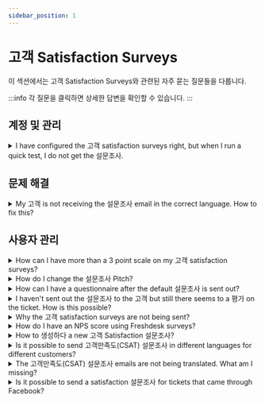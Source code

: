 ```yaml
---
sidebar_position: 1
---
```


# 고객 Satisfaction Surveys

이 섹션에서는 고객 Satisfaction Surveys와 관련된 자주 묻는 질문들을 다룹니다.

:::info
각 질문을 클릭하면 상세한 답변을 확인할 수 있습니다.
:::


## 계정 및 관리

<details>
<summary>I have configured the 고객 satisfaction surveys right, but when I run a quick test, I do not get the 설문조사.</summary>

<p>The surveys would not be sent to you if the <strong>requestor of the ticket is the same as an Agent</strong> email address. </p><p><br /></p><p>Hence, please try sending the survey to a ticket where your agent address isn't the requestor (preferably from your personal address). </p><p><span style="font-size: 16px;"><br /></span></p><p><br /></p>

</details>


## 문제 해결

<details>
<summary>My 고객 is not receiving the 설문조사 email in the correct language. How to fix this?</summary>

<div style='box-sizing: border-box; word-break: break-word; overflow-wrap: break-word; color: rgb(24, 50, 71); font-family: -apple-system, system-ui, "Segoe UI", Roboto, "Helvetica Neue", Arial, sans-serif; font-size: 14px; font-weight: 400; text-align: start; text-indent: 0px;'><span dir="ltr" style="box-sizing: border-box; word-break: break-word; overflow-wrap: break-word;">The language in which the email notifications are being sent to the customer depends on the language that the particular contact has been associated with. </span></div><div style='box-sizing: border-box; word-break: break-word; overflow-wrap: break-word; color: rgb(24, 50, 71); font-family: -apple-system, system-ui, "Segoe UI", Roboto, "Helvetica Neue", Arial, sans-serif; font-size: 14px; font-weight: 400; text-align: start; text-indent: 0px;'><br /></div><div style='box-sizing: border-box; word-break: break-word; overflow-wrap: break-word; color: rgb(24, 50, 71); font-family: -apple-system, system-ui, "Segoe UI", Roboto, "Helvetica Neue", Arial, sans-serif; font-size: 14px; font-weight: 400; text-align: start; text-indent: 0px;'><span dir="ltr" style="box-sizing: border-box; word-break: break-word; overflow-wrap: break-word;">Navigate to the profile of the contact under Contacts tab &gt; Edit Contact and change the language of the contact to the preferred language.</span><br /><br /><span dir="ltr" style="box-sizing: border-box; word-break: break-word; overflow-wrap: break-word;"><img src="#" style="width: 360px;" class="fr-fic fr-dib fr-bordered" /></span><br /><br /></div><div style='box-sizing: border-box; word-break: break-word; overflow-wrap: break-word; color: rgb(24, 50, 71); font-family: -apple-system, system-ui, "Segoe UI", Roboto, "Helvetica Neue", Arial, sans-serif; font-size: 14px; font-weight: 400; text-align: start; text-indent: 0px;'><br /></div>

</details>


## 사용자 관리

<details>
<summary>How can I have more than a 3 point scale on my 고객 satisfaction surveys?</summary>

<p dir="ltr">With the new Satisfaction Survey in Freshdesk, you would be able to customize your surveys with more than 3 point scales. This new satisfaction survey is available from the<strong>&nbsp;Pro</strong> (previously <strong dir="ltr">Estate) </strong>Plan onwards.&nbsp;</p><p><br /></p><p dir="ltr">So, if you are using an account in the <strong>Pro or Enterprise</strong> plan (previously &nbsp;<strong dir="ltr">Estate or Forest plan)</strong>, please do drop in an email to <strong>support@freshdesk.com</strong> and we would have this enabled.</p><p><br /></p><p>Please navigate to <strong dir="ltr">Admin -&gt; Workflows -&gt; Customer satisfaction -&gt; click</strong><strong>&nbsp;on edit</strong> to customize this once it is enabled.</p><p><br /></p>

</details>

<details>
<summary>How do I change the 설문조사 Pitch?</summary>

<p>While sending the survey, you could <strong>add your own content</strong>, requesting the customer to rate their experience. This could be something like "Please tell us what you think of your support experience".</p><p><span style="font-size: 16px;"><br /></span></p><p>If you wish to change this text, please navigate to <strong dir="ltr">Admin -&gt; Workflows -&gt; Customer Satisfaction -&gt; Edit </strong>which would allow you to edit the content available under the <strong>"Survey Question"</strong> field. Hit on <strong>"Save"</strong> to use the edited text for future surveys.<br /><br /><img src="#" style="width: auto;" class="fr-fic fr-fil fr-dib" /></p>

</details>

<details>
<summary>How can I have a questionnaire after the default 설문조사 is sent out?</summary>

<p>With the new surveys in Freshdesk, you would be able to set up an additional set of questions that you could send out to the customers. </p><p><br /></p><p>Please navigate to <strong dir="ltr">Admin -&gt; <strong dir="ltr" style='box-sizing: border-box; font-weight: 700; color: rgb(24, 50, 71); font-family: -apple-system, BlinkMacSystemFont, "Segoe UI", Roboto, "Helvetica Neue", Arial, sans-serif; font-size: 13px; font-style: normal; font-variant-ligatures: normal; font-variant-caps: normal; letter-spacing: normal; orphans: 2; text-align: start; text-indent: 0px; text-transform: none; white-space: normal; widows: 2; word-spacing: 0px; -webkit-text-stroke-width: 0px; text-decoration-thickness: initial; text-decoration-style: initial; text-decoration-color: initial;'>Workflows </strong> -&gt; Customer satisfaction -&gt; click on edit</strong> next to the survey to be taken to the survey details. Below the thank you page, there is an additional questions section that could be set up and sent out to the customer.</p><p><br /></p><p>If you are on the <strong>Estate plan or higher</strong>, drop a quick email to <strong>support@freshdesk.com</strong> to have this enabled for your account. </p>

</details>

<details>
<summary>I haven't sent out the 설문조사 to the 고객 but still there seems to a 평가 on the ticket. How is this possible?</summary>

<p>If you have enabled the satisfaction surveys, the customers would also have the ability to rate the closed ticket from the customer portal itself.</p><p><br /></p><p>Please check whether it is enabled in <strong dir="ltr">Admin -&gt; <strong dir="ltr" style='box-sizing: border-box; font-weight: 700; color: rgb(24, 50, 71); font-family: -apple-system, BlinkMacSystemFont, "Segoe UI", Roboto, "Helvetica Neue", Arial, sans-serif; font-size: 13px; font-style: normal; font-variant-ligatures: normal; font-variant-caps: normal; letter-spacing: normal; orphans: 2; text-align: start; text-indent: 0px; text-transform: none; white-space: normal; widows: 2; word-spacing: 0px; -webkit-text-stroke-width: 0px; text-decoration-thickness: initial; text-decoration-style: initial; text-decoration-color: initial;'>Workflows </strong>-&gt; Customer satisfaction </strong>and toggle the survey off if you do not want this to go out to customers.</p>

</details>

<details>
<summary>Why the 고객 satisfaction surveys are not being sent?</summary>

<div><div><div><p>If the setting is set to send the survey when the status of a ticket is changed to Resolved or Closed, the satisfaction survey would be sent along with the Requester notifications of <strong>'Agent Solves the Ticket'</strong> and <strong>'Agent Closes the Ticket'</strong> respectively.</p><p><br /></p>Please navigate to <strong dir="ltr">Admin &gt; <strong dir="ltr" style='box-sizing: border-box; font-weight: 700; color: rgb(24, 50, 71); font-family: -apple-system, BlinkMacSystemFont, "Segoe UI", Roboto, "Helvetica Neue", Arial, sans-serif; font-size: 13px; font-style: normal; font-variant-ligatures: normal; font-variant-caps: normal; letter-spacing: normal; orphans: 2; text-align: start; text-indent: 0px; text-transform: none; white-space: normal; widows: 2; word-spacing: 0px; -webkit-text-stroke-width: 0px; text-decoration-thickness: initial; text-decoration-style: initial; text-decoration-color: initial;'>Workflows</strong> &gt; Email notifications &gt; Requester notifications</strong> and toggle on the corresponding email notification to make sure that the survey is sent. If this is toggled off, then the survey would not be sent.</div><p><br /></p><p>The survey will also not be sent on tickets where the <strong>requester of the ticket is also an agent</strong> on the helpdesk as it is not considered ideal for an agent to rate another agent.</p></div></div>

</details>

<details>
<summary>How do I have an NPS score using Freshdesk surveys?</summary>

<p>As of now, we do not have the ability to calculate the <strong>NPS</strong> via the Freshdesk surveys, but you sure could try out the <a href="https://support.freshdesk.com/support/solutions/articles/119431-the-surveymonkey-app" rel="noreferrer" target="_blank"><strong>Integration with Survey Monkey</strong></a><strong></strong>that would help you get this done. </p><p><br /></p><p dir="ltr">Please navigate to <strong dir="ltr">Admin -&gt; </strong><strong>Support Operations</strong><strong dir="ltr"> -&gt; Apps</strong> to bring this into your system.</p>

</details>

<details>
<summary>How to 생성하다 a new 고객 Satisfaction 설문조사?</summary>

<p>You would have a default customer satisfaction survey configured on your account. If you are looking to create a new and customized Satisfaction Survey, you could have this set up under <strong dir="ltr">Admin -&gt; Workflows -&gt; Customer Satisfaction -&gt; New Survey</strong>.</p><p><br /></p><p>Once this is configured, you would be able to choose from the Survey list on which Survey you would like to associate with your account. At any given time, you could have only one Survey turned on.</p><p><br /></p><p dir="ltr">This feature is available from the <strong>Pro</strong> plan (Previously <strong>Garden</strong>) onwards.</p>

</details>

<details>
<summary>Is it possible to send 고객만족도(CSAT) 설문조사 in different languages for different customers?</summary>

<div><div>From Estate and above plans, you can localize the CSAT survey forms in your Freshdesk account <span style="color: rgb(51, 51, 51); font-family: Arial, Helvetica, sans-serif; font-size: 16px; font-weight: 400; text-align: justify; text-indent: 0px; display: inline !important;">t</span>o match the preferred language in the customer’s profile. </div><div>Please refer to the article in the <a href="https://support.freshdesk.com/support/solutions/articles/50000000119-localize-your-feedback-forms-with-multilingual-customer-satisfaction-surveys"></a><a href="https://support.freshdesk.com/support/solutions/articles/50000000119-localize-your-feedback-forms-with-multilingual-customer-satisfaction-surveys" rel="noreferrer" target="_blank">link</a> for detailed information. </div></div>

</details>

<details>
<summary>The 고객만족도(CSAT) 설문조사 emails are not being translated. What am I missing?</summary>

<p>The CSAT survey email might not have been translated in the preferred language if any one of the following is true. <br /><br /><strong>1. </strong>The language associated with the contact seems to be incorrect. The customer’s preferred language is auto-detected by Freshdesk and saved in contact details based on their first interaction. This can be changed under <strong style="box-sizing: border-box; font-weight: bold;">Contact &gt; Edit Contact</strong>.<br /><br />2. The survey will be sent in the default language if the translations for the customer's preferred<strong> language is not uploaded or available</strong> in Freshdesk.</p><p style="box-sizing: border-box; margin-bottom: 0px; margin-left: 0px; font-size: inherit; line-height: 1.6; word-break: normal; overflow-wrap: break-word; text-align: justify;"><br /></p><p style="box-sizing: border-box; margin-bottom: 0px; margin-left: 0px; font-size: inherit; line-height: 1.6; word-break: normal; overflow-wrap: break-word; text-align: justify;">3. The <strong>‘secondary languages’</strong> in your helpdesk should be marked as <strong>‘Visible in portal’</strong> for the surveys to be automatically translated to the corresponding languages</p>

</details>

<details>
<summary>Is it possible to send a satisfaction 설문조사 for tickets that came through Facebook?</summary>

<p>Satisfaction surveys would be triggered through email notification. When a social ticket is created, we just fetch the username of the user. So ideally, there is no direct option to send a CSAT survey for social tickets. <br />But you could integrate any third party tool and attach a survey link manually.</p>

</details>


